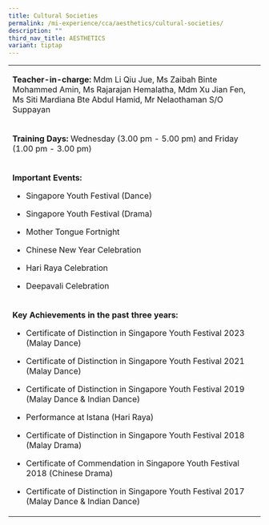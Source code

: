 ```yaml
---
title: Cultural Societies
permalink: /mi-experience/cca/aesthetics/cultural-societies/
description: ""
third_nav_title: AESTHETICS
variant: tiptap
---
```

<table style="minWidth: 25px">
<colgroup>
<col>
</colgroup>
<tbody>
<tr>
<td rowspan="1" colspan="1">
<p><strong>Teacher-in-charge:</strong>&nbsp;Mdm Li Qiu Jue, Ms Zaibah Binte
Mohammed Amin, Ms Rajarajan Hemalatha, Mdm Xu Jian Fen, Ms Siti Mardiana
Bte Abdul Hamid, Mr Nelaothaman S/O Suppayan</p>
</td>
</tr>
<tr>
<td rowspan="1" colspan="1">
<p><strong>Training Days:</strong>&nbsp;Wednesday (3.00 pm - 5.00 pm) and
Friday (1.00 pm - 3.00 pm)</p>
</td>
</tr>
<tr>
<td rowspan="1" colspan="1">
<p><strong>Important Events:</strong>
<br>
</p>
<ul data-tight="true" class="tight">
<li>
<p>Singapore Youth Festival (Dance)</p>
</li>
<li>
<p>Singapore Youth Festival (Drama)</p>
</li>
<li>
<p>Mother Tongue Fortnight</p>
</li>
<li>
<p>Chinese New Year Celebration</p>
</li>
<li>
<p>Hari Raya Celebration</p>
</li>
<li>
<p>Deepavali Celebration</p>
</li>
</ul>
</td>
</tr>
<tr>
<td rowspan="1" colspan="1">
<p><strong>Key Achievements in the past three years:</strong>
<br>
</p>
<ul data-tight="true" class="tight">
<li>
<p>Certificate of Distinction in Singapore Youth Festival 2023 (Malay Dance)</p>
</li>
<li>
<p>Certificate of Distinction in Singapore Youth Festival 2021 (Malay Dance)</p>
</li>
<li>
<p>Certificate of Distinction in Singapore Youth Festival 2019 (Malay Dance
&amp; Indian Dance)</p>
</li>
<li>
<p>Performance at Istana (Hari Raya)</p>
</li>
<li>
<p>Certificate of Distinction in Singapore Youth Festival 2018 (Malay Drama)</p>
</li>
<li>
<p>Certificate of Commendation in Singapore Youth Festival 2018 (Chinese
Drama)</p>
</li>
<li>
<p>Certificate of Distinction in Singapore Youth Festival 2017 (Malay Dance
&amp; Indian Dance)</p>
</li>
</ul>
</td>
</tr>
</tbody>
</table>
<p></p>